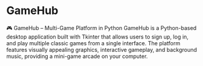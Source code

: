 # GameHub
🎮 GameHub – Multi-Game Platform in Python  GameHub is a Python-based desktop application built with Tkinter that allows users to sign up, log in, and play multiple classic games from a single interface. The platform features visually appealing graphics, interactive gameplay, and background music, providing a mini-game arcade on your computer.
